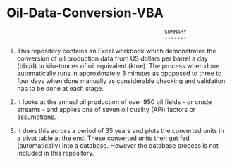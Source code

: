 # Oil-Data-Conversion-VBA
                                                      SUMMARY
                                                      -------
1. This repository contains an Excel workbook which demonstrates the conversion of oil production data from US dollars per barrel a day      (bbl/d) to kilo-tonnes of oil equivalent (ktoe). The process when done automatically runs in approximately 3 minutes as oppposed to 
   three to four days when done manually as considerable checking and validation has to be done at each stage.

2. It looks at the annual oil production of over 950 oil fields - or crude streams - and applies one of seven oil quality (API) factors or    assumptions.

3. It does this across a period of 35 years and plots the converted units in a pivot table at the end. These converted units then get fed    (automatically) into a database. However the database process is not included in this repository.
